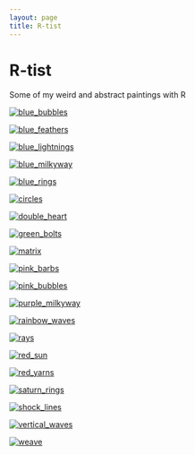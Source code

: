 ```yaml
--- 
layout: page 
title: R-tist 
--- 
```


# R-tist 

Some of my weird and abstract paintings with R 

[![blue_bubbles](/images/rtist/blue_bubbles.png)](/work/rtist/blue_bubbles.html) 

[![blue_feathers](/images/rtist/blue_feathers.png)](/work/rtist/blue_feathers.html) 

[![blue_lightnings](/images/rtist/blue_lightnings.png)](/work/rtist/blue_lightnings.html) 

[![blue_milkyway](/images/rtist/blue_milkyway.png)](/work/rtist/blue_milkyway.html) 

[![blue_rings](/images/rtist/blue_rings.png)](/work/rtist/blue_rings.html) 

[![circles](/images/rtist/circles.png)](/work/rtist/circles.html) 

[![double_heart](/images/rtist/double_heart.png)](/work/rtist/double_heart.html) 

[![green_bolts](/images/rtist/green_bolts.png)](/work/rtist/green_bolts.html) 

[![matrix](/images/rtist/matrix.png)](/work/rtist/matrix.html) 

[![pink_barbs](/images/rtist/pink_barbs.png)](/work/rtist/pink_barbs.html) 

[![pink_bubbles](/images/rtist/pink_bubbles.png)](/work/rtist/pink_bubbles.html) 

[![purple_milkyway](/images/rtist/purple_milkyway.png)](/work/rtist/purple_milkyway.html) 

[![rainbow_waves](/images/rtist/rainbow_waves.png)](/work/rtist/rainbow_waves.html) 

[![rays](/images/rtist/rays.png)](/work/rtist/rays.html) 

[![red_sun](/images/rtist/red_sun.png)](/work/rtist/red_sun.html) 

[![red_yarns](/images/rtist/red_yarns.png)](/work/rtist/red_yarns.html) 

[![saturn_rings](/images/rtist/saturn_rings.png)](/work/rtist/saturn_rings.html) 

[![shock_lines](/images/rtist/shock_lines.png)](/work/rtist/shock_lines.html) 

[![vertical_waves](/images/rtist/vertical_waves.png)](/work/rtist/vertical_waves.html) 

[![weave](/images/rtist/weave.png)](/work/rtist/weave.html) 

